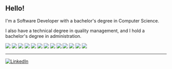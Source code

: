 ## Hello!

I'm a Software Developer with a bachelor's degree in Computer Science.

I also have a technical degree in quality management, and I hold a bachelor's degree in administration.

![](https://img.shields.io/badge/OS-Linux-informational?style=flat&logo=linux&logoColor=white&color=5690fc)
![](https://img.shields.io/badge/Tool-Docker-informational?style=flat&logo=docker&logoColor=white&color=5690fc)
![](https://img.shields.io/badge/Code-Python-informational?style=flat&logo=python&logoColor=white&color=5690fc)
![](https://img.shields.io/badge/Framework-FastAPI-5690fc?style=flat&logo=fastapi&logoColor=white&labelColor=grey)
![](https://img.shields.io/badge/Framework-Django-informational?style=flat&logo=django&logoColor=white&color=5690fc)
![](https://img.shields.io/badge/Framework-Flask-informational?style=flat&logo=Flask&logoColor=white&color=5690fc)
![](https://img.shields.io/badge/Code-NumPy-informational?style=flat&logo=NumPy&logoColor=white&color=5690fc)
![](https://img.shields.io/badge/Code-Pandas-informational?style=flat&logo=pandas&logoColor=white&color=5690fc)
![](https://img.shields.io/badge/DB-MySQL-informational?style=flat&logo=mysql&logoColor=white&color=5690fc)
![](https://img.shields.io/badge/Data-Power_BI-informational?style=flat&logo=Power_BI&logoColor=white&color=5690fc)
![](https://img.shields.io/badge/Data-Quicksight-informational?style=flat&logo=Power_BI&logoColor=white&color=5690fc)
![](https://img.shields.io/badge/Data-Excel-informational?style=flat&logo=Excel&logoColor=white&color=5690fc)
![](https://img.shields.io/badge/Tool-Jupyter-informational?style=flat&logo=jupyter&logoColor=white&color=5690fc)

---

[![LinkedIn](https://img.shields.io/badge/-linkedin-0A66C2?logo=linkedin&logoColor=white&style=for-the-badge)](https://www.linkedin.com/in/camila-b-0878a2108)

<!-- 
- 🔭 I’m currently working on ...
- 👯 I’m looking to collaborate on ...
- 🤔 I’m looking for help with ...
- 💬 Ask me about ...
- 📫 How to reach me: ...
- 😄 Pronouns: ...
- ⚡ Fun fact: ...
-->
